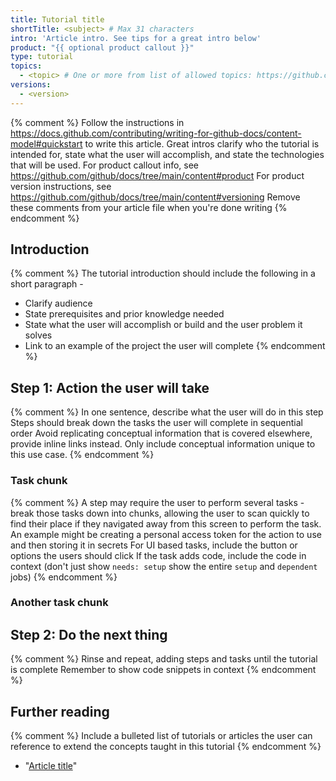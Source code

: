 ```yaml
---
title: Tutorial title
shortTitle: <subject> # Max 31 characters
intro: 'Article intro. See tips for a great intro below'
product: "{{ optional product callout }}"
type: tutorial
topics:
  - <topic> # One or more from list of allowed topics: https://github.com/github/docs/blob/main/data/allowed-topics.js
versions:
  - <version>
---
```


{% comment %}
Follow the instructions in https://docs.github.com/contributing/writing-for-github-docs/content-model#quickstart to write this article.
Great intros clarify who the tutorial is intended for, state what the user will accomplish, and state the technologies that will be used.
For product callout info, see https://github.com/github/docs/tree/main/content#product
For product version instructions, see https://github.com/github/docs/tree/main/content#versioning
Remove these comments from your article file when you're done writing
{% endcomment %}

## Introduction

{% comment %}
The tutorial introduction should include the following in a short paragraph -

- Clarify audience
- State prerequisites and prior knowledge needed
- State what the user will accomplish or build and the user problem it solves
- Link to an example of the project the user will complete
{% endcomment %}

## Step 1: Action the user will take

{% comment %}
In one sentence, describe what the user will do in this step
Steps should break down the tasks the user will complete in sequential order
Avoid replicating conceptual information that is covered elsewhere, provide inline links instead. Only include conceptual information unique to this use case.
{% endcomment %}

### Task chunk

{% comment %}
A step may require the user to perform several tasks - break those tasks down into chunks, allowing the user to scan quickly to find their place if they navigated away from this screen to perform the task.
An example might be creating a personal access token for the action to use and then storing it in secrets
For UI based tasks, include the button or options the users should click
If the task adds code, include the code in context (don't just show `needs: setup` show the entire `setup` and `dependent` jobs)
{% endcomment %}

### Another task chunk

## Step 2: Do the next thing

{% comment %}
Rinse and repeat, adding steps and tasks until the tutorial is complete
Remember to show code snippets in context
{% endcomment %}

## Further reading

{% comment %}
Include a bulleted list of tutorials or articles the user can reference to extend the concepts taught in this tutorial
{% endcomment %}

- "[Article title](article-URL)"

